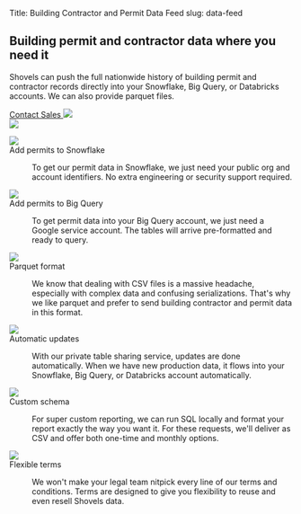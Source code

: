 Title: Building Contractor and Permit Data Feed
slug: data-feed

<!-- hero -->
<section class="hero_container">
  <div class="hero_text-container">
    <h1 class="hero_title text-amber-300">Building permit and contractor data where you need it</h1>
    <p class="hero_description text-lime-50">Shovels can push the full nationwide history of building permit and contractor records directly into your Snowflake, Big Query, or Databricks accounts. We can also provide parquet files.</p>
    <div class="mt-10 flex items-center gap-x-6">
      <a href="{{ SITEURL }}/contact"
        class="px-5 py-2 md:px-10 md:py-4 bg-[#E8BD51] rounded justify-center items-center gap-2.5 inline-flex text-[#101727] md:text-lg font-medium whitespace-nowrap hover:opacity-[.85]" target="_blank">Contact Sales <img src="theme/images/caret-right.svg"></a>
    </div>
  </div>
  <div class="hero_image-container">
    <img class="max-h-[500px]" src="theme/images/data-feed/hero.svg">
  </div>
</section>


<!-- elaboration -->
<section class="mx-auto my-24 max-w-7xl px-6">
  <!-- 'table' -->
  <dl class="elaboration_container 3xl:grid-cols-4">
    <div class="elaboration-card">
      <dt class="">
        <div class="mb-6">
          <img src="theme/images/data-feed/ping.png">
        </div>
        <span class="elaboration-card_title">Add permits to Snowflake</span>
      </dt>
      <dd class="elaboration-card_text-container">
        <p class="flex-auto">To get our permit data in Snowflake, we just need your public org and account identifiers. No extra engineering or security support required.</p>
      </dd>
    </div>
    <div class="elaboration-card">
      <dt class="">
        <div class="mb-6">
          <img src="theme/images/data-feed/json.png">
        </div>
        <span class="elaboration-card_title">Add permits to Big Query</span>
      </dt>
      <dd class="elaboration-card_text-container">
        <p class="flex-auto">To get permit data into your Big Query account, we just need a Google service account. The tables will arrive pre-formatted and ready to query.</p>
      </dd>
    </div>
    <div class="elaboration-card">
      <dt class="">
        <div class="mb-6">
          <img src="theme/images/data-feed/accurate.png">
        </div>
        <span class="elaboration-card_title">Parquet format</span>
      </dt>
      <dd class="elaboration-card_text-container">
        <p class="flex-auto">We know that dealing with CSV files is a massive headache, especially with complex data and confusing serializations. That's why we like parquet and prefer to send building contractor and permit data in this format.</p>
      </dd>
    </div>
    <div class="elaboration-card">
      <dt class="">
        <div class="mb-6">
          <img src="theme/images/data-feed/metrics.png">
        </div>
        <span class="elaboration-card_title">Automatic updates</span>
      </dt>
      <dd class="elaboration-card_text-container">
        <p class="flex-auto">With our private table sharing service, updates are done automatically. When we have new production data, it flows into your Snowflake, Big Query, or Databricks account automatically.</p>
      </dd>
    </div>
    <div class="elaboration-card">
      <dt class="">
        <div class="mb-6">
          <img src="theme/images/data-feed/schema.png">
        </div>
        <span class="elaboration-card_title">Custom schema</span>
      </dt>
      <dd class="elaboration-card_text-container">
        <p class="flex-auto">For super custom reporting, we can run SQL locally and format your report exactly the way you want it. For these requests, we'll deliver as CSV and offer both one-time and monthly options.</p>
      </dd>
    </div>
    <div class="elaboration-card">
      <dt class="">
        <div class="mb-6">
          <img src="theme/images/data-feed/terms.png">
        </div>
        <span class="elaboration-card_title">Flexible terms</span>
      </dt>
      <dd class="elaboration-card_text-container">
        <p class="flex-auto">We won't make your legal team nitpick every line of our terms and conditions. Terms are designed to give you flexibility to reuse and even resell Shovels data.</p>
      </dd>
    </div>
  </dl>
</section>
